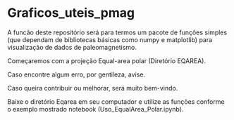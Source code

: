 # Graficos_uteis_pmag

A funcão deste repositório será para termos um pacote de funções simples (que dependam de bibliotecas básicas como numpy e matplotlib) para visualização de dados de paleomagnetismo.

Começaremos com a projeção Equal-area polar (Diretório EQAREA).

Caso encontre algum erro, por gentileza, avise.

Caso queira contribuir ou melhorar, será muito bem-vindo.

Baixe o diretório Eqarea em seu computador e utilize as funções conforme o exemplo mostrado notebook (Uso_EqualArea_Polar.ipynb).

